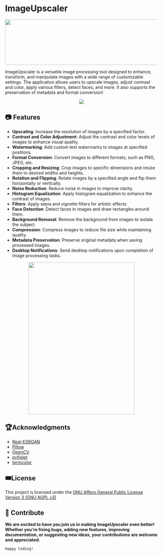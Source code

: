 # ImageUpscaler
<p align="center">
 <img width="700" height="150" src="https://github.com/aa-sikkkk/ImageUpscaler/assets/152005759/2a8ba6a0-d59c-47eb-8a03-12245a3516d5">
</p>


ImageUpscaler is a versatile image processing tool designed to enhance, transform, and manipulate images with a wide range of customizable settings. The application allows users to upscale images, adjust contrast and color, apply various filters, detect faces, and more. It also supports the preservation of metadata and format conversion!




<p align="center">
 <img src="https://github.com/aa-sikkkk/ImageUpscaler/assets/152005759/182e139b-2582-4070-a09d-cf249aa86878">
</p>


## 📷 Features

- **Upscaling**: Increase the resolution of images by a specified factor.
- **Contrast and Color Adjustment**: Adjust the contrast and color levels of images to enhance visual quality.
- **Watermarking**: Add custom text watermarks to images at specified positions.
- **Format Conversion**: Convert images to different formats, such as PNG, JPEG, etc.
- **Cropping and Resizing**: Crop images to specific dimensions and resize them to desired widths and heights.
- **Rotation and Flipping**: Rotate images by a specified angle and flip them horizontally or vertically.
- **Noise Reduction**: Reduce noise in images to improve clarity.
- **Histogram Equalization**: Apply histogram equalization to enhance the contrast of images.
- **Filters**: Apply sepia and vignette filters for artistic effects.
- **Face Detection**: Detect faces in images and draw rectangles around them.
- **Background Removal**: Remove the background from images to isolate the subject.
- **Compression**: Compress images to reduce file size while maintaining quality.
- **Metadata Preservation**: Preserve original metadata when saving processed images.
- **Desktop Notifications**: Send desktop notifications upon completion of image processing tasks.

<p align="center">
 <img width="350" height="500" src="https://github.com/aa-sikkkk/ImageUpscaler/assets/152005759/6fd814dc-02ef-4147-a30e-bded623efae1">
</p>


## 🏆Acknowledgments

- [Real-ESRGAN](https://github.com/xinntao/Real-ESRGAN)
- [Pillow](https://python-pillow.org/)
- [OpenCV](https://opencv.org/)
- [pyfiglet](https://github.com/pwaller/pyfiglet)
- [termcolor](https://pypi.org/project/termcolor/)

## 🎟️License 

This project is licensed under the [GNU Affero General Public License Version 3 (GNU AGPL v3)](https://github.com/aa-sikkkk/ImageUpscaler/blob/8e52b2b3c76b2847b588341534057a03d5861aee/LICENSE.txt)

## 🦮 Contribute 
**We are excited to have you join us in making ImageUpscaler even better! Whether you're fixing bugs, adding new features, improving documentation, or suggesting new ideas, your contributions are welcome and appreciated.**

 `Happy Coding!`
